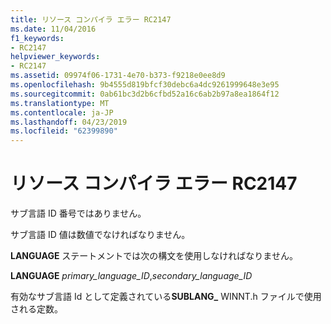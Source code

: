 ```yaml
---
title: リソース コンパイラ エラー RC2147
ms.date: 11/04/2016
f1_keywords:
- RC2147
helpviewer_keywords:
- RC2147
ms.assetid: 09974f06-1731-4e70-b373-f9218e0ee8d9
ms.openlocfilehash: 9b4555d819bfcf30debc6a4dc9261999648e3e95
ms.sourcegitcommit: 0ab61bc3d2b6cfbd52a16c6ab2b97a8ea1864f12
ms.translationtype: MT
ms.contentlocale: ja-JP
ms.lasthandoff: 04/23/2019
ms.locfileid: "62399890"
---
```

# <a name="resource-compiler-error-rc2147"></a>リソース コンパイラ エラー RC2147

サブ言語 ID 番号ではありません。

サブ言語 ID 値は数値でなければなりません。

**LANGUAGE** ステートメントでは次の構文を使用しなければなりません。

**LANGUAGE** *primary_language_ID*,*secondary_language_ID*

有効なサブ言語 Id として定義されている**SUBLANG_** WINNT.h ファイルで使用される定数。
